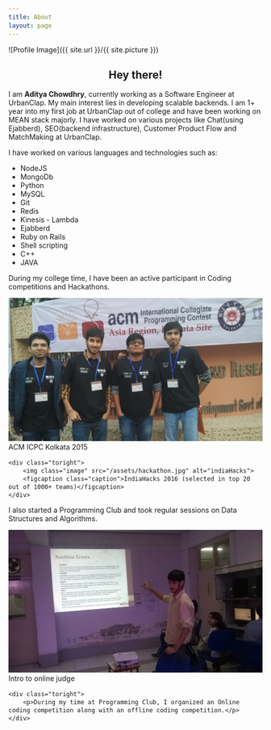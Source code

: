 ```yaml
---
title: About
layout: page
---
```

![Profile Image]({{ site.url }}/{{ site.picture }})

<center><h2>Hey there!</h2></center>
<p>I am <b>Aditya Chowdhry</b>, currently working as a Software Engineer at UrbanClap. My main interest lies in developing scalable backends. I am 1+ year into my first job at UrbanClap out of college and have been working on MEAN stack majorly. I have worked on various projects like Chat(using Ejabberd), SEO(backend infrastructure), Customer Product Flow and MatchMaking at UrbanClap.
</p>

<p>I have worked on various languages and technologies such as:</p>

<!-- <h2>Skills</h2> -->

<ul class="skill-list">
	<li>NodeJS</li>
	<li>MongoDb</li>
	<li>Python</li>
	<li>MySQL</li>
	<li>Git</li>
	<li>Redis</li>
	<li>Kinesis - Lambda</li>
	<li>Ejabberd</li>
	<li>Ruby on Rails</li>
	<li>Shell scripting</li>
	<li>C++</li>
	<li>JAVA</li>
</ul>

<p>During my college time, I have been an active participant in Coding competitions and Hackathons.</p>

<div class="side-by-side">
    <div class="toleft">
        <img class="image" src="/assets/acm.jpg" alt="acmICPC">
        <figcaption class="caption">ACM ICPC Kolkata 2015</figcaption>
    </div>

    <div class="toright">
    	<img class="image" src="/assets/hackathon.jpg" alt="indiaHacks">
        <figcaption class="caption">IndiaHacks 2016 (selected in top 20 out of 1000+ teams)</figcaption>
    </div>
</div>

<p>I also started a Programming Club and took regular sessions on Data Structures and Algorithms.</p>

<div class="side-by-side">
    <div class="toleft">
        <img class="image" src="/assets/session.jpg" alt="Alt Text">
        <figcaption class="caption">Intro to online judge</figcaption>
    </div>

    <div class="toright">
    	<p>During my time at Programming Club, I organized an Online coding competition along with an offline coding competition.</p>
    </div>
</div>


